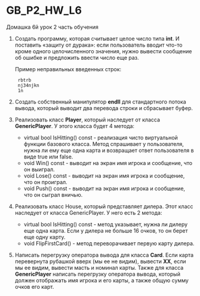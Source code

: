 # GB_P2_HW_L6
Домашка 6й урок 2 часть обучения

1. Создать программу, которая считывает целое число типа <b>int</b>. И поставить «защиту от дурака»:
если пользователь вводит что-то кроме одного целочисленного значения, нужно вывести сообщение об ошибке и предложить ввести число еще раз.

      Пример неправильных введенных строк:

        rbtrb
        nj34njkn
        1n

2. Создать собственный манипулятор <b>endll</b> для стандартного потока вывода, который выводит
два перевода строки и сбрасывает буфер.

3. Реализовать класс <b>Player</b>, который наследует от класса <b>GenericPlayer</b>. У этого класса будет 4
метода:

    - virtual bool IsHitting() const - реализация чисто виртуальной функции базового
    класса. Метод спрашивает у пользователя, нужна ли ему еще одна карта и возвращает
    ответ пользователя в виде true или false.
    - void Win() const - выводит на экран имя игрока и сообщение, что он выиграл.
    - void Lose() const - выводит на экран имя игрока и сообщение, что он проиграл.
    - void Push() const - выводит на экран имя игрока и сообщение, что он сыграл вничью.

4. Реализовать класс House, который представляет дилера. Этот класс наследует от класса GenericPlayer.
У него есть 2 метода:

    - virtual bool IsHitting() const - метод указывает, нужна ли дилеру еще одна карта. Если у дилера не больше 16 очков, то он берет еще одну карту.
    - void FlipFirstCard() - метод переворачивает первую карту дилера.

5. Написать перегрузку оператора вывода для класса <b>Card</b>. Если карта перевернута рубашкой
вверх (мы ее не видим), вывести <b>ХХ</b>, если мы ее видим, вывести масть и номинал карты.
Также для класса <b>GenericPlayer</b> написать перегрузку оператора вывода, который должен
отображать имя игрока и его карты, а также общую сумму очков его карт.

